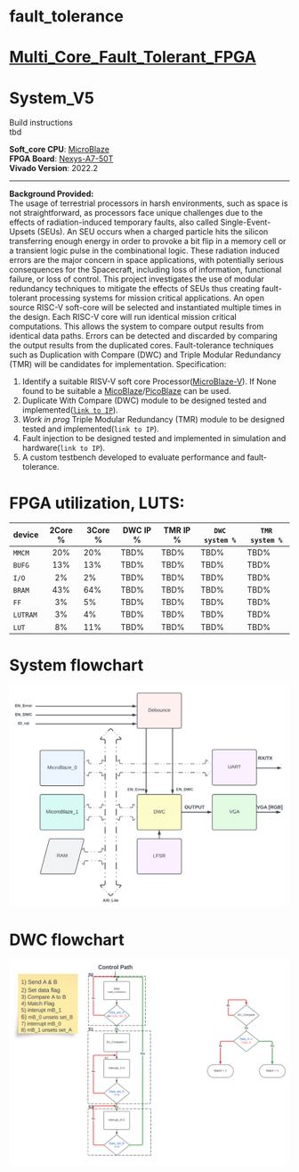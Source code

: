 # fault_tolerance
# [Multi_Core_Fault_Tolerant_FPGA](https://www.brennan.gg/)

# **System_V5**  

Build instructions    
tbd  

**Soft_core CPU**: [MicroBlaze](https://www.xilinx.com/products/design-tools/microblaze.html)  
**FPGA Board**: [Nexys-A7-50T](https://www.xilinx.com/support/university/xup-boards/DigilentNexysA7.html)  
**Vivado Version**: 2022.2

---

**Background Provided:**   
The usage of terrestrial processors in harsh environments, such as space is not straightforward, as processors face unique challenges due to the effects of radiation-induced temporary faults, also called Single-Event-Upsets (SEUs). An SEU occurs when a charged particle hits the silicon transferring enough energy in order to provoke a bit flip in a memory cell or a transient logic pulse in the combinational logic. These radiation induced errors are the major concern in space applications, with potentially serious consequences for the Spacecraft, including loss of information, functional failure, or loss of control. This project investigates the use of modular redundancy techniques to mitigate the effects of SEUs thus creating fault-tolerant processing systems for mission critical applications. An open source RISC-V soft-core will be selected and instantiated multiple times in the design. Each RISC-V core will run identical mission critical computations. This allows the system to compare output results from identical data paths. Errors can be detected and discarded by comparing the output results from the duplicated cores. Fault-tolerance techniques such as Duplication with Compare (DWC) and Triple Modular Redundancy (TMR) will be candidates for implementation. Specification:

1. Identify a suitable RISV-V soft core Processor([MicroBlaze-V](https://www.xilinx.com/products/design-tools/microblaze-v.html#overview)). If None found to be suitable a [MicoBlaze](https://www.xilinx.com/products/design-tools/microblaze.html)/[PicoBlaze](https://www.xilinx.com/products/intellectual-property/picoblaze.html) can be used.
2. Duplicate With Compare (DWC) module to be designed tested and implemented([`link to IP`](https://github.com/Fuscior/fault_tolerance/tree/main/ip_repo/dwc_04_01_1_0)).
3. *Work in prog* Triple Modular Redundancy (TMR) module to be designed tested and implemented(`link to IP`).
4. Fault injection to be designed tested and implemented in simulation and hardware(`link to IP`).
5. A custom testbench developed to evaluate performance and fault-tolerance.

# FPGA utilization, LUTS:  

|       device  |         2Core % |      3Core % |     DWC IP % |     TMR IP % | `DWC system %` | `TMR system %` |
| ------------- | :-------------: |------------- |------------- |------------- |------------- |------------- |
| `MMCM`  |                  20%  |         20%  |        TBD%  |        TBD%  |        TBD%  |        TBD%  |
| `BUFG`  |                  13%  |         13%  |        TBD%  |        TBD%  |        TBD%  |        TBD%  |
| `I/O`  |                    2%  |          2%  |        TBD%  |        TBD%  |        TBD%  |        TBD%  |
| `BRAM`  |                  43%  |         64%  |        TBD%  |        TBD%  |        TBD%  |        TBD%  |
| `FF`  |                     3%  |          5%  |        TBD%  |        TBD%  |        TBD%  |        TBD%  |
| `LUTRAM`  |                 3%  |          4%  |        TBD%  |        TBD%  |        TBD%  |        TBD%  |
| `LUT`  |                    8%  |         11%  |        TBD%  |        TBD%  |        TBD%  |        TBD%  |

# System flowchart
![image](https://github.com/Fuscior/fault_tolerance/blob/main/docs/code/images/High_level_system_diagram.png)


# DWC flowchart  
![image](https://github.com/Fuscior/fault_tolerance/blob/main/docs/code/images/DWC_control_path.png)


